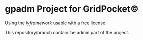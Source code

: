 # gpadm Project for GridPocket©

Using the *lyframework* usable with a free license.

This repository/branch contain the admin part of the project.
